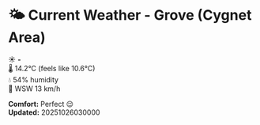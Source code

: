# 🌤️ Current Weather - Grove (Cygnet Area)

☀️ **-**  
🌡️ 14.2°C (feels like 10.6°C)  
💧 54% humidity  
💨 WSW 13 km/h  

**Comfort:** Perfect 😌  
**Updated:** 20251026030000
